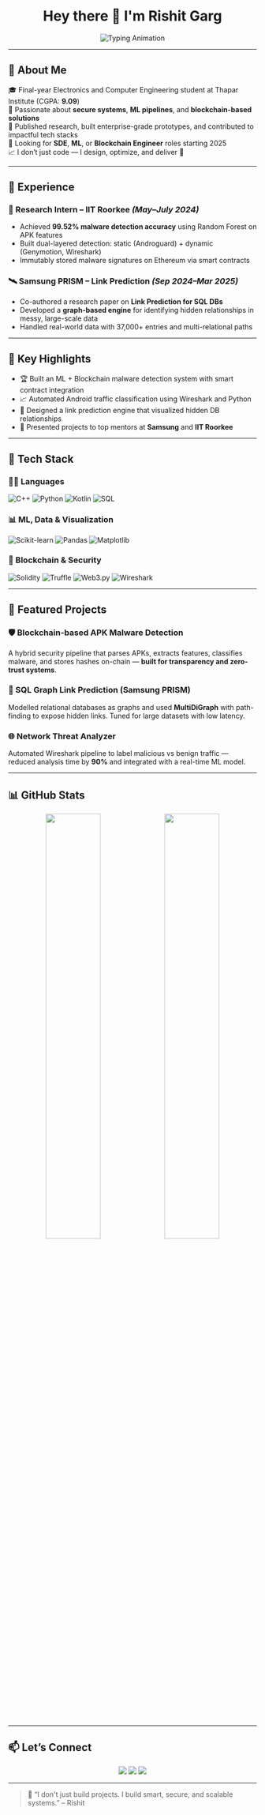 <h1 align="center">Hey there 👋 I'm Rishit Garg</h1>

<p align="center">
  <img src="https://readme-typing-svg.demolab.com?font=Fira+Code&weight=500&size=24&duration=3500&pause=1000&center=true&vCenter=true&multiline=true&width=1000&height=103&lines=Blockchain+%F0%9F%94%90+%7C+AI+%F0%9F%A4%96+%7C+Android+Security+%F0%9F%93%B1;Final+Year+ENC+Student+%40+Thapar+Institute;Research+Intern+at+IIT+Roorkee+%7C+Samsung+PRISM+Contributor" alt="Typing Animation" />
</p>


---

## 🌟 About Me

🎓 Final-year Electronics and Computer Engineering student at Thapar Institute (CGPA: **9.09**)  
🧠 Passionate about **secure systems**, **ML pipelines**, and **blockchain-based solutions**  
🔬 Published research, built enterprise-grade prototypes, and contributed to impactful tech stacks  
💼 Looking for **SDE**, **ML**, or **Blockchain Engineer** roles starting 2025  
📈 I don’t just code — I design, optimize, and deliver 🚀

---

## 💼 Experience

### 🧪 Research Intern – IIT Roorkee *(May–July 2024)*  
- Achieved **99.52% malware detection accuracy** using Random Forest on APK features  
- Built dual-layered detection: static (Androguard) + dynamic (Genymotion, Wireshark)  
- Immutably stored malware signatures on Ethereum via smart contracts

### 🛰️ Samsung PRISM – Link Prediction *(Sep 2024–Mar 2025)*  
- Co-authored a research paper on **Link Prediction for SQL DBs**  
- Developed a **graph-based engine** for identifying hidden relationships in messy, large-scale data  
- Handled real-world data with 37,000+ entries and multi-relational paths

---

## 🧠 Key Highlights

- 🏆 Built an ML + Blockchain malware detection system with smart contract integration  
- 📈 Automated Android traffic classification using Wireshark and Python  
- 🧩 Designed a link prediction engine that visualized hidden DB relationships  
- 💬 Presented projects to top mentors at **Samsung** and **IIT Roorkee**

---

## 🔧 Tech Stack

### 👨‍💻 Languages
![C++](https://img.shields.io/badge/C++-00599C?style=for-the-badge&logo=cplusplus)
![Python](https://img.shields.io/badge/Python-FFD43B?style=for-the-badge&logo=python&logoColor=blue)
![Kotlin](https://img.shields.io/badge/Kotlin-7F52FF?style=for-the-badge&logo=kotlin)
![SQL](https://img.shields.io/badge/SQL-4479A1?style=for-the-badge&logo=postgresql)

### 📊 ML, Data & Visualization
![Scikit-learn](https://img.shields.io/badge/scikit--learn-F7931E?style=for-the-badge)
![Pandas](https://img.shields.io/badge/pandas-150458?style=for-the-badge)
![Matplotlib](https://img.shields.io/badge/matplotlib-3776AB?style=for-the-badge)

### 🔗 Blockchain & Security
![Solidity](https://img.shields.io/badge/solidity-363636?style=for-the-badge)
![Truffle](https://img.shields.io/badge/truffle-5E3C60?style=for-the-badge)
![Web3.py](https://img.shields.io/badge/Web3.py-333333?style=for-the-badge)
![Wireshark](https://img.shields.io/badge/Wireshark-1679A7?style=for-the-badge)

---

## 📂 Featured Projects

### 🛡️ Blockchain-based APK Malware Detection  
A hybrid security pipeline that parses APKs, extracts features, classifies malware, and stores hashes on-chain — **built for transparency and zero-trust systems**.

### 🔗 SQL Graph Link Prediction (Samsung PRISM)  
Modelled relational databases as graphs and used **MultiDiGraph** with path-finding to expose hidden links. Tuned for large datasets with low latency.

### 🌐 Network Threat Analyzer  
Automated Wireshark pipeline to label malicious vs benign traffic — reduced analysis time by **90%** and integrated with a real-time ML model.

---

## 📊 GitHub Stats

<p align="center">
  <img src="https://github-readme-stats.vercel.app/api?username=LovingRishit&show_icons=true&theme=radical" width="47%" />
  <img src="https://github-readme-streak-stats.herokuapp.com?user=LovingRishit&theme=radical" width="47%" />
</p>

---

## 📫 Let’s Connect

<p align="center">
  <a href="mailto:rgarg4_be22@thapar.edu"><img src="https://img.shields.io/badge/-Email-D14836?style=for-the-badge&logo=gmail&logoColor=white" /></a>
  <a href="https://linkedin.com/in/rishit-garg-59730622b"><img src="https://img.shields.io/badge/-LinkedIn-blue?style=for-the-badge&logo=linkedin&logoColor=white" /></a>
  <a href="https://github.com/LovingRishit"><img src="https://img.shields.io/badge/-GitHub-333333?style=for-the-badge&logo=github&logoColor=white" /></a>
</p>

---

> 💬 “I don't just build projects. I build smart, secure, and scalable systems.” – Rishit
